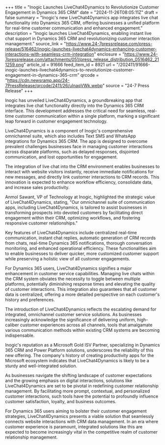 +++
title = "Inogic Launches LiveChat4Dynamics to Revolutionize Customer Engagement in Dynamics 365 CRM"
date = "2024-11-26T08:05:11Z"
draft = false
summary = "Inogic's new LiveChat4Dynamics app integrates live chat functionality into Dynamics 365 CRM, offering businesses a unified platform for real-time customer communication and enhanced engagement."
description = "Inogic launches LiveChat4Dynamics, enabling instant live chat support in Dynamics 365 CRM and revolutionizing customer interaction management."
source_link = "https://www.24-7pressrelease.com/press-release/516462/inogic-launches-livechat4dynamics-enhancing-customer-interactions-with-seamless-crm-integration"
enclosure = "https://www.24-7pressrelease.com/attachments/051/press_release_distribution_0516462_211259.png"
article_id = 91666
feed_item_id = 8921
url = "/202411/91666-inogic-launches-livechat4dynamics-to-revolutionize-customer-engagement-in-dynamics-365-crm"
qrcode = "https://cdn.newsramp.app/24-7PressRelease/qrcode/2411/26/ulnaqVWk.webp"
source = "24-7 Press Release"
+++

<p>Inogic has unveiled LiveChat4Dynamics, a groundbreaking app that integrates live chat functionality directly into the Dynamics 365 CRM interface. This development addresses the critical need for seamless, real-time customer communication within a single platform, marking a significant leap forward in customer engagement technology.</p><p>LiveChat4Dynamics is a component of Inogic's comprehensive omnichannel suite, which also includes Text SMS and WhatsApp integrations for Dynamics 365 CRM. The app is designed to overcome prevalent challenges businesses face in managing customer interactions across disparate platforms, such as delayed responses, disjointed communication, and lost opportunities for engagement.</p><p>The integration of live chat into the CRM environment enables businesses to interact with website visitors instantly, receive immediate notifications for new messages, and directly link customer interactions to CRM records. This innovation is expected to enhance workflow efficiency, consolidate data, and increase sales productivity.</p><p>Anmol Sawant, VP of Technology at Inogic, highlighted the strategic value of LiveChat4Dynamics, stating, "Our omnichannel suite of communication apps, including LiveChat4Dynamics, is tailored to assist businesses in transforming prospects into devoted customers by facilitating direct engagement within their CRM, optimizing workflows, and fostering responsive customer relationships."</p><p>Key features of LiveChat4Dynamics include centralized real-time communication, instant chat replies, automatic generation of CRM records from chats, real-time Dynamics 365 notifications, thorough conversation monitoring, and enhanced operational efficiency. These functionalities aim to enable businesses to deliver quicker, more customized customer support while preserving a holistic view of all customer engagements.</p><p>For Dynamics 365 users, LiveChat4Dynamics signifies a major enhancement in customer service capabilities. Managing live chats within the CRM system obviates the necessity to toggle between multiple platforms, potentially diminishing response times and elevating the quality of customer interactions. This integration also guarantees that all customer data is centralized, offering a more detailed perspective on each customer's history and preferences.</p><p>The introduction of LiveChat4Dynamics reflects the escalating demand for integrated, omnichannel customer service solutions. As businesses increasingly acknowledge the significance of delivering uniform, high-caliber customer experiences across all channels, tools that amalgamate various communication methods within existing CRM systems are becoming indispensable.</p><p>Inogic's reputation as a Microsoft Gold ISV Partner, specializing in Dynamics 365 CRM and Power Platform solutions, underscores the reliability of this new offering. The company's history of creating productivity apps for the Microsoft ecosystem indicates that LiveChat4Dynamics is likely to be a sturdy and well-integrated solution.</p><p>As businesses navigate the shifting landscape of customer expectations and the growing emphasis on digital interactions, solutions like LiveChat4Dynamics are set to be pivotal in redefining customer relationship management. By facilitating more prompt, contextual, and personalized customer interactions, such tools have the potential to profoundly influence customer satisfaction, loyalty, and business outcomes.</p><p>For Dynamics 365 users aiming to bolster their customer engagement strategies, LiveChat4Dynamics presents a viable solution that seamlessly connects website interactions with CRM data management. In an era where customer experience is paramount, integrated solutions like this are expected to become increasingly vital in the competitive realm of customer relationship management.</p>